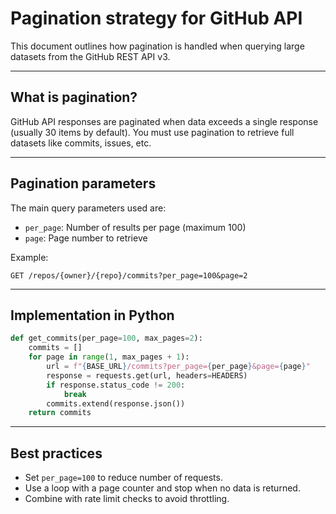 # Pagination strategy for GitHub API

This document outlines how pagination is handled when querying large datasets from the GitHub REST API v3.

---

## What is pagination?

GitHub API responses are paginated when data exceeds a single response (usually 30 items by default). You must use pagination to retrieve full datasets like commits, issues, etc.

---

## Pagination parameters

The main query parameters used are:

- `per_page`: Number of results per page (maximum 100)
- `page`: Page number to retrieve

Example:

```
GET /repos/{owner}/{repo}/commits?per_page=100&page=2
```

---

## Implementation in Python

```python
def get_commits(per_page=100, max_pages=2):
    commits = []
    for page in range(1, max_pages + 1):
        url = f"{BASE_URL}/commits?per_page={per_page}&page={page}"
        response = requests.get(url, headers=HEADERS)
        if response.status_code != 200:
            break
        commits.extend(response.json())
    return commits
```

---

## Best practices

- Set `per_page=100` to reduce number of requests.
- Use a loop with a page counter and stop when no data is returned.
- Combine with rate limit checks to avoid throttling.
